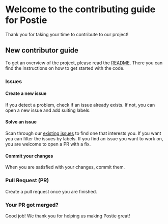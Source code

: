 # Welcome to the contributing guide for Postie

Thank you for taking your time to contribute to our project!

## New contributor guide

To get an overview of the project, please read the [README](https://github.com/kula-app/Postie/blob/main/README.md). There you can find the instructions on how to get started with the code.

### Issues

#### Create a new issue

If you detect a problem, check if an issue already exists. If not, you can open a new issue and add suiting labels.

#### Solve an issue

Scan through our [existing issues](https://github.com/kula-app/Postie/issues) to find one that interests you. If you want you can filter the issues by labels. If you find an issue you want to work on, you are welcome to open a PR with a fix.

#### Commit your changes

When you are satisfied with your changes, commit them.

### Pull Request (PR)

Create a pull request once you are finished.

### Your PR got merged?

Good job! We thank you for helping us making Postie great!
